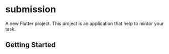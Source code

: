 # submission

A new Flutter project. This project is an application that help to mintor your task.

## Getting Started
